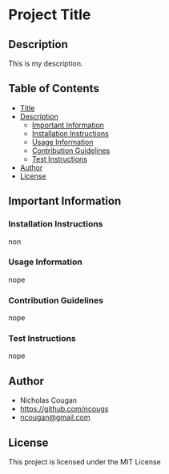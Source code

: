 # Project Title
  
## Description
  
This is my description.

## Table of Contents

- [Title](#Project-Title)
- [Description](#Description)
  * [Important Information](#Important-Information)
  * [Installation Instructions](#Installation-Instructions)
  * [Usage Information](#Usage-Information)
  * [Contribution Guidelines](#Contribution-Guidelines)
  * [Test Instructions](#Test-Instructions)
- [Author](#Author)
- [License](#License)

## Important Information

### Installation Instructions

non

### Usage Information

nope

### Contribution Guidelines

nope

### Test Instructions

nope

## Author

* Nicholas Cougan
* https://github.com/ncougs
* ncougan@gmail.com

## License

This project is licensed under the MIT License
